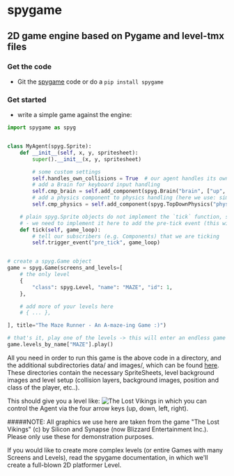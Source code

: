 # spygame
## 2D game engine based on Pygame and level-tmx files

### Get the code
* Git the [spygame](www.github.com/sven1977/spygame) code or do a `pip install spygame`

### Get started
* write a simple game against the engine:

```python
import spygame as spyg


class MyAgent(spyg.Sprite):
    def __init__(self, x, y, spritesheet):
        super().__init__(x, y, spritesheet)

        # some custom settings
        self.handles_own_collisions = True  # our agent handles its own collisions (instead of letting the Stage do it for us)
        # add a Brain for keyboard input handling
        self.cmp_brain = self.add_component(spyg.Brain("brain", ["up", "down", "left", "right"]))
        # add a physics component to physics handling (here we use: simple 2D top-down view and controls)
        self.cmp_physics = self.add_component(spyg.TopDownPhysics("physics"))

    # plain spyg.Sprite objects do not implement the `tick` function, so nothing ever happens with them
    # - we need to implement it here to add the pre-tick event (this will trigger the brain and physics components to act)
    def tick(self, game_loop):
        # tell our subscribers (e.g. Components) that we are ticking
        self.trigger_event("pre_tick", game_loop)


# create a spyg.Game object
game = spyg.Game(screens_and_levels=[
    # the only level
    {
        "class": spyg.Level, "name": "MAZE", "id": 1,
    },

    # add more of your levels here
    # { ... },

], title="The Maze Runner - An A-maze-ing Game :)")

# that's it, play one of the levels -> this will enter an endless game loop
game.levels_by_name["MAZE"].play()
```

All you need in order to run this game is the above code in a directory, and the additional subdirectories data/ and images/, which can
be found [here](www.github.com/sven1977/spygame/tree/master/examples/maze_runner). These directories contain the necessary SpriteSheets,
level background images and level setup (collision layers, background images, position and class of the player, etc..).

This should give you a level like:
![The Lost Vikings](https://raw.githubusercontent.com/sven1977/spygame/master/examples/maze_runner/screen1.png)
in which you can control the Agent via the four arrow keys (up, down, left, right).

#####NOTE: All graphics we use here are taken from the game "The Lost Vikings" (c) by Silicon and Synapse (now Blizzard Entertainment Inc.). Please only use these for demonstration purposes. 

If you would like to create more complex levels (or entire Games with many Screens and Levels), read the spygame documentation, in which we'll
create a full-blown 2D platformer Level.

